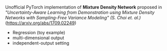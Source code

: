 Unofficial PyTorch implementation of **Mixture Density Network** proposed in *"Uncertainty-Aware Learning from Demonstration using Mixture Density Networks with Sampling-Free Variance Modeling" (S. Choi et. al.)* (https://arxiv.org/abs/1709.02249)

- Regression (toy example)
- multi-dimensional output
- independent-output setting

